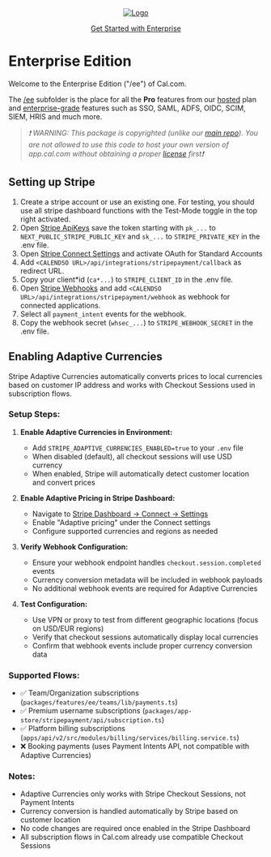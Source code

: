<!-- PROJECT LOGO -->
<div align="center">
  <a href="https://cal.com/enterprise">
    <img src="https://user-images.githubusercontent.com/8019099/133430653-24422d2a-3c8d-4052-9ad6-0580597151ee.png" alt="Logo">
  </a>
  
  <a href="https://cal.com/enterprise">Get Started with Enterprise</a>
</div>

# Enterprise Edition

Welcome to the Enterprise Edition ("/ee") of Cal.com.

The [/ee](https://github.com/calcom/cal.com/tree/main/apps/web/ee) subfolder is the place for all the **Pro** features from our [hosted](https://cal.com/pricing) plan and [enterprise-grade](https://cal.com/enterprise) features such as SSO, SAML, ADFS, OIDC, SCIM, SIEM, HRIS and much more.

> _❗ WARNING: This package is copyrighted (unlike our [main repo](https://github.com/calcom/cal.com)). You are not allowed to use this code to host your own version of app.cal.com without obtaining a proper [license](https://cal.com/enterprise) first❗_

## Setting up Stripe

1. Create a stripe account or use an existing one. For testing, you should use all stripe dashboard functions with the Test-Mode toggle in the top right activated.
2. Open [Stripe ApiKeys](https://dashboard.stripe.com/apikeys) save the token starting with `pk_...` to `NEXT_PUBLIC_STRIPE_PUBLIC_KEY` and `sk_...` to `STRIPE_PRIVATE_KEY` in the .env file.
3. Open [Stripe Connect Settings](https://dashboard.stripe.com/settings/connect) and activate OAuth for Standard Accounts
4. Add `<CALENDSO URL>/api/integrations/stripepayment/callback` as redirect URL.
5. Copy your client*id (`ca*...`) to `STRIPE_CLIENT_ID` in the .env file.
6. Open [Stripe Webhooks](https://dashboard.stripe.com/webhooks) and add `<CALENDSO URL>/api/integrations/stripepayment/webhook` as webhook for connected applications.
7. Select all `payment_intent` events for the webhook.
8. Copy the webhook secret (`whsec_...`) to `STRIPE_WEBHOOK_SECRET` in the .env file.

## Enabling Adaptive Currencies

Stripe Adaptive Currencies automatically converts prices to local currencies based on customer IP address and works with Checkout Sessions used in subscription flows.

### Setup Steps:

1. **Enable Adaptive Currencies in Environment:**
   - Add `STRIPE_ADAPTIVE_CURRENCIES_ENABLED=true` to your `.env` file
   - When disabled (default), all checkout sessions will use USD currency
   - When enabled, Stripe will automatically detect customer location and convert prices

2. **Enable Adaptive Pricing in Stripe Dashboard:**
   - Navigate to [Stripe Dashboard → Connect → Settings](https://dashboard.stripe.com/settings/connect)
   - Enable "Adaptive pricing" under the Connect settings
   - Configure supported currencies and regions as needed

3. **Verify Webhook Configuration:**
   - Ensure your webhook endpoint handles `checkout.session.completed` events
   - Currency conversion metadata will be included in webhook payloads
   - No additional webhook events are required for Adaptive Currencies

4. **Test Configuration:**
   - Use VPN or proxy to test from different geographic locations (focus on USD/EUR regions)
   - Verify that checkout sessions automatically display local currencies
   - Confirm that webhook events include proper currency conversion data

### Supported Flows:

- ✅ Team/Organization subscriptions (`packages/features/ee/teams/lib/payments.ts`)
- ✅ Premium username subscriptions (`packages/app-store/stripepayment/api/subscription.ts`)  
- ✅ Platform billing subscriptions (`apps/api/v2/src/modules/billing/services/billing.service.ts`)
- ❌ Booking payments (uses Payment Intents API, not compatible with Adaptive Currencies)

### Notes:

- Adaptive Currencies only works with Stripe Checkout Sessions, not Payment Intents
- Currency conversion is handled automatically by Stripe based on customer location
- No code changes are required once enabled in the Stripe Dashboard
- All subscription flows in Cal.com already use compatible Checkout Sessions
